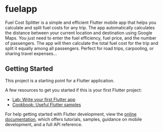 # fuelapp

Fuel Cost Splitter is a simple and efficient Flutter mobile app that helps you calculate and split fuel costs for any trip. The app automatically calculates the distance between your current location and destination using Google Maps. You just need to enter the fuel efficiency, fuel price, and the number of passengers. The app will then calculate the total fuel cost for the trip and split it equally among all passengers. Perfect for road trips, carpooling, or sharing travel expenses...

## Getting Started

This project is a starting point for a Flutter application.

A few resources to get you started if this is your first Flutter project:

- [Lab: Write your first Flutter app](https://docs.flutter.dev/get-started/codelab)
- [Cookbook: Useful Flutter samples](https://docs.flutter.dev/cookbook)

For help getting started with Flutter development, view the
[online documentation](https://docs.flutter.dev/), which offers tutorials,
samples, guidance on mobile development, and a full API reference.
